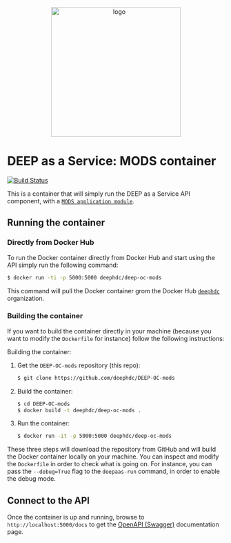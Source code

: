 <div align="center">
<img src="https://marketplace.deep-hybrid-datacloud.eu/images/logo-deep.png" alt="logo" width="300"/>
</div>

# DEEP as a Service: MODS container

[![Build Status](https://jenkins.indigo-datacloud.eu/buildStatus/icon?job=Pipeline-as-code/DEEP-OC-org/DEEP-OC-mods/test)](https://jenkins.indigo-datacloud.eu/job/Pipeline-as-code/job/DEEP-OC-org/job/DEEP-OC-mods/job/test)

This is a container that will simply run the DEEP as a Service API component,
with a [`MODS application module`](https://github.com/deephdc/mods).

## Running the container

### Directly from Docker Hub

To run the Docker container directly from Docker Hub and start using the API
simply run the following command:

```bash
$ docker run -ti -p 5000:5000 deephdc/deep-oc-mods
```

This command will pull the Docker container grom the Docker Hub
[`deephdc`](https://hub.docker.com/u/deephdc/) organization.


### Building the container

If you want to build the container directly in your machine (because you want
to modify the `Dockerfile` for instance) follow the following instructions:

Building the container:

1. Get the `DEEP-OC-mods` repository (this repo):

    ```bash
    $ git clone https://github.com/deephdc/DEEP-OC-mods
    ```

2. Build the container:

    ```bash
    $ cd DEEP-OC-mods
    $ docker build -t deephdc/deep-oc-mods .
    ```

3. Run the container:

    ```bash
    $ docker run -it -p 5000:5000 deephdc/deep-oc-mods
    ```

These three steps will download the repository from GitHub and will build the
Docker container locally on your machine. You can inspect and modify the
`Dockerfile` in order to check what is going on. For instance, you can pass the
`--debug=True` flag to the `deepaas-run` command, in order to enable the debug
mode.

## Connect to the API

Once the container is up and running, browse to `http://localhost:5000/docs` to get
the [OpenAPI (Swagger)](https://www.openapis.org/) documentation page.
